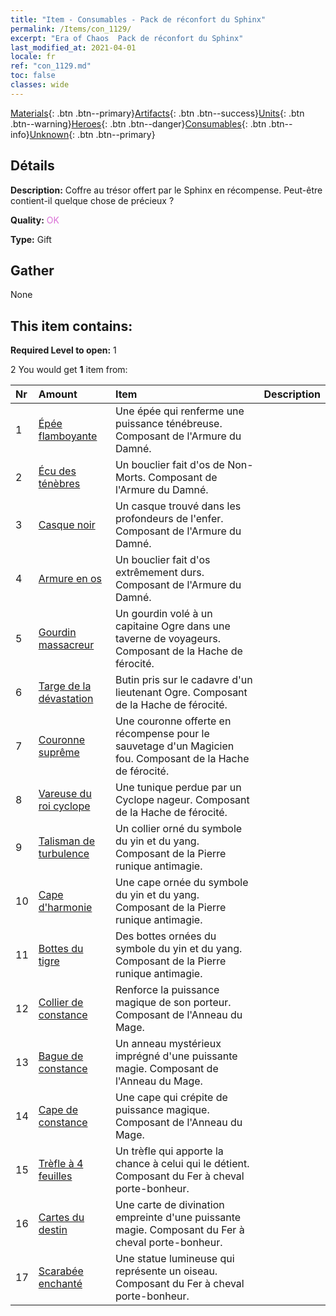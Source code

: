 ```yaml
---
title: "Item - Consumables - Pack de réconfort du Sphinx"
permalink: /Items/con_1129/
excerpt: "Era of Chaos  Pack de réconfort du Sphinx"
last_modified_at: 2021-04-01
locale: fr
ref: "con_1129.md"
toc: false
classes: wide
---
```

 [Materials](/fr/Items/){: .btn .btn--primary}[Artifacts](/fr/Items/Artifacts/){: .btn .btn--success}[Units](/fr/Items/Units/){: .btn .btn--warning}[Heroes](/fr/Items/Heroes/){: .btn .btn--danger}[Consumables](/fr/Items/Consumables/){: .btn .btn--info}[Unknown](/fr/Items/Unknown/){: .btn .btn--primary}

## Détails
 **Description:** Coffre au trésor offert par le Sphinx en récompense. Peut-être contient-il quelque chose de précieux ?

 **Quality:** <span style="color: #DA70D6">OK</span>

 **Type:** Gift

## Gather

  None

## This item contains:

 **Required Level to open:** 1

 2 You would get **1** item  from:

  | Nr | Amount |     Item    | Description |
  |:---|:-------|:------------|:-----------:|
  | 1 | [Épée flamboyante](/fr/Items/art_121/) | Une épée qui renferme une puissance ténébreuse. Composant de l'Armure du Damné. | 
  | 2 | [Écu des ténèbres](/fr/Items/art_122/) | Un bouclier fait d'os de Non-Morts. Composant de l'Armure du Damné. | 
  | 3 | [Casque noir](/fr/Items/art_123/) | Un casque trouvé dans les profondeurs de l'enfer. Composant de l'Armure du Damné. | 
  | 4 | [Armure en os](/fr/Items/art_124/) | Un bouclier fait d'os extrêmement durs. Composant de l'Armure du Damné. | 
  | 5 | [Gourdin massacreur](/fr/Items/art_125/) | Un gourdin volé à un capitaine Ogre dans une taverne de voyageurs. Composant de la Hache de férocité. | 
  | 6 | [Targe de la dévastation](/fr/Items/art_126/) | Butin pris sur le cadavre d'un lieutenant Ogre. Composant de la Hache de férocité. | 
  | 7 | [Couronne suprême](/fr/Items/art_127/) | Une couronne offerte en récompense pour le sauvetage d'un Magicien fou. Composant de la Hache de férocité. | 
  | 8 | [Vareuse du roi cyclope](/fr/Items/art_128/) | Une tunique perdue par un Cyclope nageur. Composant de la Hache de férocité. | 
  | 9 | [Talisman de turbulence](/fr/Items/art_118/) | Un collier orné du symbole du yin et du yang. Composant de la Pierre runique antimagie. | 
  | 10 | [Cape d'harmonie](/fr/Items/art_119/) | Une cape ornée du symbole du yin et du yang. Composant de la Pierre runique antimagie. | 
  | 11 | [Bottes du tigre](/fr/Items/art_120/) | Des bottes ornées du symbole du yin et du yang. Composant de la Pierre runique antimagie. | 
  | 12 | [Collier de constance](/fr/Items/art_115/) | Renforce la puissance magique de son porteur. Composant de l'Anneau du Mage. | 
  | 13 | [Bague de constance](/fr/Items/art_116/) | Un anneau mystérieux imprégné d'une puissante magie. Composant de l'Anneau du Mage. | 
  | 14 | [Cape de constance](/fr/Items/art_117/) | Une cape qui crépite de puissance magique. Composant de l'Anneau du Mage. | 
  | 15 | [Trèfle à 4 feuilles](/fr/Items/art_109/) | Un trèfle qui apporte la chance à celui qui le détient. Composant du Fer à cheval porte-bonheur. | 
  | 16 | [Cartes du destin](/fr/Items/art_110/) | Une carte de divination empreinte d'une puissante magie. Composant du Fer à cheval porte-bonheur. | 
  | 17 | [Scarabée enchanté](/fr/Items/art_111/) | Une statue lumineuse qui représente un oiseau. Composant du Fer à cheval porte-bonheur. | 
